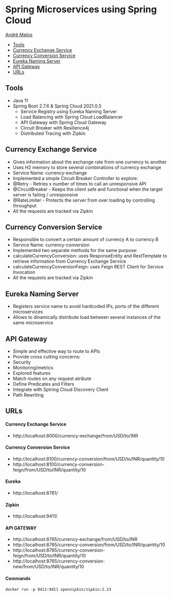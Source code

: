 # Spring Microservices using Spring Cloud

[André Matos](https://www.linkedin.com/in/andre-matos98/)

- [Tools](#tools)
- [Currency Exchange Service](#ces)
- [Currency Conversion Service](#ccs)
- [Eureka Naming Server](#nms)
- [API Gateway](#api)
- [URLs](#url)

## Tools <a name="tools"></a>
* Java 11
* Spring Boot 2.7.6 & Spring Cloud 2021.0.5
  * Service Registry using Eureka Naming Server
  * Load Balancing with Spring Cloud LoadBalancer
  * API Gateway with Spring Cloud Gateway
  * Circuit Breaker with Resilience4j
  * Distributed Tracing with Zipkin

## Currency Exchange Service <a name="ces"></a>
* Gives information about the exchange rate from one currency to another
* Uses H2 memory to store several combinations of currency exchange
* Service Name: currency-exchange
* Implemented a simple Circuit Breaker Controller to explore:
 * @Retry - Retries x number of times to call an unresponsive API
 * @CircuitBreaker - Keeps the client safe and functional when the target server is failing / unresponsive
 * @RateLimiter - Protects the server from over loading by controlling throughput 
* All the requests are tracked via Zipkin 

## Currency Conversion Service <a name="ccs"></a>
* Responsible to convert a certain amount of currency A to currency B 
* Service Name: currency-conversion
* Implemented two separate methods for the same purpose:
 * calculateCurrencyConversion: uses ResponseEntity and RestTemplate to retrieve information from Currency Exchange Service
 * calculateCurrencyConversionFeign: uses Feign REST Client for Service Invocation
* All the requests are tracked via Zipkin 

## Eureka Naming Server <a name="nms"></a>
* Registers service name to avoid hardcoded IPs, ports of the different microservices
* Allows to dinamically distribute load between several instances of the same microservice

## API Gateway <a name="api"></a>
* Simple and effective way to route to APIs
* Provide cross cutting concerns:
 * Security
 * Monitoring/metrics
* Explored features
 * Match routes on any request atribute
 * Define Predicates and Filters
 * Integrate with Sptring Cloud Discovery Client
 * Path Rewriting   

## URLs <a name="url"></a>
#### Currency Exchange Service
- http://localhost:8000/currency-exchange/from/USD/to/INR

#### Currency Conversion Service
- http://localhost:8100/currency-conversion/from/USD/to/INR/quantity/10
- http://localhost:8100/currency-conversion-feign/from/USD/to/INR/quantity/10

#### Eureka
- http://localhost:8761/

#### Zipkin
- http://localhost:9411/

#### API GATEWAY
- http://localhost:8765/currency-exchange/from/USD/to/INR
- http://localhost:8765/currency-conversion/from/USD/to/INR/quantity/10
- http://localhost:8765/currency-conversion-feign/from/USD/to/INR/quantity/10
- http://localhost:8765/currency-conversion-new/from/USD/to/INR/quantity/10

#### Commands
```
docker run -p 9411:9411 openzipkin/zipkin:2.23
```
